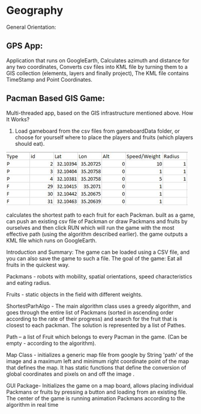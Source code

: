 # Geography

General Orientation:

## GPS App:

Application that runs on GoogleEarth, Calculates azimuth and distance for any two coordinates, Converts csv files into KML file by turning them to a GIS collection (elements, layers and finally project), The KML file contains TimeStamp and Point Coordinates.

## Pacman Based GIS Game:

Multi-threaded app, based on the GIS infrastructure mentioned above.
How It Works?
1. Load gameboard from the csv files from gameboardData folder, or choose for yourself where to place the players and fruits (which players should eat).

![csv file for example](https://github.com/chenAsaraf/Geography/blob/master/csv%20gameboard-data%20example.JPG)


calculates the shortest path to each fruit for each Packman.
built as a game, can push an existing csv file of Packman or draw Packmans and fruits by ourselves and then click RUN which will run the game with the most effective path (using the algorithm described earlier).
the game outputs a KML file which runs on GoogleEarth.


Introduction and Summary:
The game can be loaded using a CSV file, and you can also save the game to such a file.
The goal of the game: Eat all fruits in the quickest way.

Packmans - robots with mobility, spatial orientations, speed characteristics and eating radius.

Fruits -  static objects in the field with different weights.

ShortestParhAlgo - The main algorithm class uses a greedy algorithm, and goes through the entire list of Packmans (sorted in ascending order according to the rate of their progress)
and search for the fruit that is closest to each packman.
The solution is represented by a list of Pathes.

Path – a list of Fruit which belongs to every Pacman in the game. (Can be empty - according to the algorithm).

Map Class - initializes a generic map file from google by String 'path' of the image and a maximum left and minimum right coordinate point of the map that defines the map. 
It has static functions that define the conversion of global coordinates and pixels on and off the image .

GUI Package- Initializes the game on a map board, allows placing individual Packmans or fruits by pressing a button and loading from an existing file. The center of the game is running animation  Packmans according to the algorithm in real time

